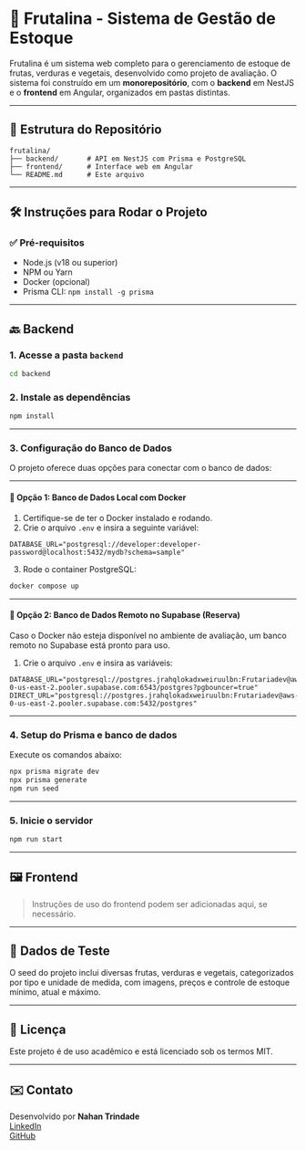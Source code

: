 # 🥝 Frutalina - Sistema de Gestão de Estoque

Frutalina é um sistema web completo para o gerenciamento de estoque de frutas, verduras e vegetais, desenvolvido como projeto de avaliação. O sistema foi construído em um **monorepositório**, com o **backend** em NestJS e o **frontend** em Angular, organizados em pastas distintas.

---

## 📁 Estrutura do Repositório

```
frutalina/
├── backend/       # API em NestJS com Prisma e PostgreSQL
├── frontend/      # Interface web em Angular
└── README.md      # Este arquivo
```

---

## 🛠️ Instruções para Rodar o Projeto

### ✅ Pré-requisitos

- Node.js (v18 ou superior)
- NPM ou Yarn
- Docker (opcional)
- Prisma CLI: `npm install -g prisma`

---

## 🔙 Backend

### 1. Acesse a pasta `backend`

```bash
cd backend
```

### 2. Instale as dependências

```bash
npm install
```

---

### 3. Configuração do Banco de Dados

O projeto oferece duas opções para conectar com o banco de dados:

---

#### 🔹 **Opção 1: Banco de Dados Local com Docker**

1. Certifique-se de ter o Docker instalado e rodando.
2. Crie o arquivo `.env` e insira a seguinte variável:

```env
DATABASE_URL="postgresql://developer:developer-password@localhost:5432/mydb?schema=sample"
```

3. Rode o container PostgreSQL:

```bash
docker compose up
```

---

#### 🔹 **Opção 2: Banco de Dados Remoto no Supabase (Reserva)**

Caso o Docker não esteja disponível no ambiente de avaliação, um banco remoto no Supabase está pronto para uso.

1. Crie o arquivo `.env` e insira as variáveis:

```env
DATABASE_URL="postgresql://postgres.jrahqlokadxweiruulbn:Frutariadev@aws-0-us-east-2.pooler.supabase.com:6543/postgres?pgbouncer=true"
DIRECT_URL="postgresql://postgres.jrahqlokadxweiruulbn:Frutariadev@aws-0-us-east-2.pooler.supabase.com:5432/postgres"
```

---

### 4. Setup do Prisma e banco de dados

Execute os comandos abaixo:

```bash
npx prisma migrate dev
npx prisma generate
npm run seed
```

---

### 5. Inicie o servidor

```bash
npm run start
```

---

## 🖼️ Frontend

> Instruções de uso do frontend podem ser adicionadas aqui, se necessário.

---

## 🧪 Dados de Teste

O seed do projeto inclui diversas frutas, verduras e vegetais, categorizados por tipo e unidade de medida, com imagens, preços e controle de estoque mínimo, atual e máximo.

---

## 📜 Licença

Este projeto é de uso acadêmico e está licenciado sob os termos MIT.

---

## ✉️ Contato

Desenvolvido por **Nahan Trindade**  
[LinkedIn](https://www.linkedin.com/in/nahantrindade)  
[GitHub](https://github.com/nahant)